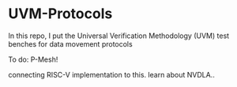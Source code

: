 # UVM-Protocols
In this repo, I put the Universal Verification Methodology (UVM) test benches for data movement protocols

To do: P-Mesh!

connecting RISC-V implementation to this.
learn about NVDLA..
